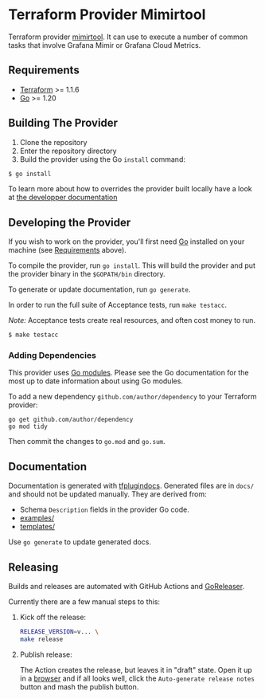 # Terraform Provider Mimirtool

Terraform provider [mimirtool](https://grafana.com/docs/mimir/latest/operators-guide/tools/mimirtool/). It can use to execute a number of common tasks that involve Grafana Mimir or Grafana Cloud Metrics.

## Requirements

-	[Terraform](https://www.terraform.io/downloads.html) >= 1.1.6
-	[Go](https://golang.org/doc/install) >= 1.20

## Building The Provider

1. Clone the repository
1. Enter the repository directory
1. Build the provider using the Go `install` command:
```sh
$ go install
```

To learn more about how to overrides the provider built locally have a look at [the developper documentation](https://developer.hashicorp.com/terraform/cli/config/config-file#development-overrides-for-provider-developers)

## Developing the Provider

If you wish to work on the provider, you'll first need [Go](http://www.golang.org) installed on your machine (see [Requirements](#requirements) above).

To compile the provider, run `go install`. This will build the provider and put the provider binary in the `$GOPATH/bin` directory.

To generate or update documentation, run `go generate`.

In order to run the full suite of Acceptance tests, run `make testacc`.

*Note:* Acceptance tests create real resources, and often cost money to run.

```sh
$ make testacc
```

### Adding Dependencies

This provider uses [Go modules](https://github.com/golang/go/wiki/Modules).
Please see the Go documentation for the most up to date information about using Go modules.

To add a new dependency `github.com/author/dependency` to your Terraform provider:

```
go get github.com/author/dependency
go mod tidy
```

Then commit the changes to `go.mod` and `go.sum`.

## Documentation

Documentation is generated with
[tfplugindocs](https://github.com/hashicorp/terraform-plugin-docs). Generated
files are in `docs/` and should not be updated manually. They are derived from:

- Schema `Description` fields in the provider Go code.
- [examples/](./examples)
- [templates/](./templates)

Use `go generate` to update generated docs.

## Releasing

Builds and releases are automated with GitHub Actions and
[GoReleaser](https://github.com/goreleaser/goreleaser/).

Currently there are a few manual steps to this:

1. Kick off the release:

   ```sh
   RELEASE_VERSION=v... \
   make release
   ```

2. Publish release:

   The Action creates the release, but leaves it in "draft" state. Open it up in
   a [browser](https://github.com/grafana/terraform-provider-grafana/releases)
   and if all looks well, click the `Auto-generate release notes` button and mash the publish button.
